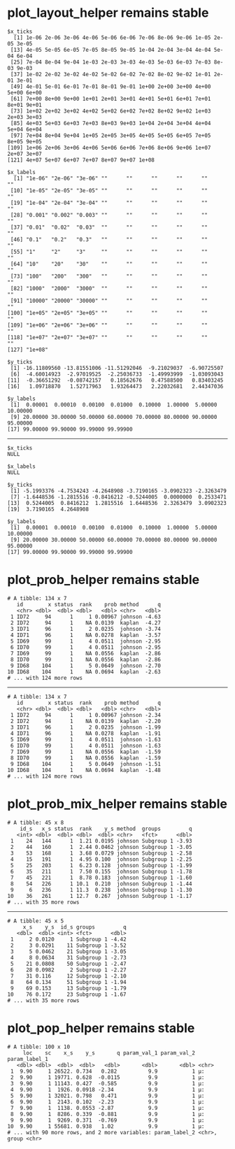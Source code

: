 # plot_layout_helper remains stable

    $x_ticks
      [1] 1e-06 2e-06 3e-06 4e-06 5e-06 6e-06 7e-06 8e-06 9e-06 1e-05 2e-05 3e-05
     [13] 4e-05 5e-05 6e-05 7e-05 8e-05 9e-05 1e-04 2e-04 3e-04 4e-04 5e-04 6e-04
     [25] 7e-04 8e-04 9e-04 1e-03 2e-03 3e-03 4e-03 5e-03 6e-03 7e-03 8e-03 9e-03
     [37] 1e-02 2e-02 3e-02 4e-02 5e-02 6e-02 7e-02 8e-02 9e-02 1e-01 2e-01 3e-01
     [49] 4e-01 5e-01 6e-01 7e-01 8e-01 9e-01 1e+00 2e+00 3e+00 4e+00 5e+00 6e+00
     [61] 7e+00 8e+00 9e+00 1e+01 2e+01 3e+01 4e+01 5e+01 6e+01 7e+01 8e+01 9e+01
     [73] 1e+02 2e+02 3e+02 4e+02 5e+02 6e+02 7e+02 8e+02 9e+02 1e+03 2e+03 3e+03
     [85] 4e+03 5e+03 6e+03 7e+03 8e+03 9e+03 1e+04 2e+04 3e+04 4e+04 5e+04 6e+04
     [97] 7e+04 8e+04 9e+04 1e+05 2e+05 3e+05 4e+05 5e+05 6e+05 7e+05 8e+05 9e+05
    [109] 1e+06 2e+06 3e+06 4e+06 5e+06 6e+06 7e+06 8e+06 9e+06 1e+07 2e+07 3e+07
    [121] 4e+07 5e+07 6e+07 7e+07 8e+07 9e+07 1e+08
    
    $x_labels
      [1] "1e-06" "2e-06" "3e-06" ""      ""      ""      ""      ""      ""     
     [10] "1e-05" "2e-05" "3e-05" ""      ""      ""      ""      ""      ""     
     [19] "1e-04" "2e-04" "3e-04" ""      ""      ""      ""      ""      ""     
     [28] "0.001" "0.002" "0.003" ""      ""      ""      ""      ""      ""     
     [37] "0.01"  "0.02"  "0.03"  ""      ""      ""      ""      ""      ""     
     [46] "0.1"   "0.2"   "0.3"   ""      ""      ""      ""      ""      ""     
     [55] "1"     "2"     "3"     ""      ""      ""      ""      ""      ""     
     [64] "10"    "20"    "30"    ""      ""      ""      ""      ""      ""     
     [73] "100"   "200"   "300"   ""      ""      ""      ""      ""      ""     
     [82] "1000"  "2000"  "3000"  ""      ""      ""      ""      ""      ""     
     [91] "10000" "20000" "30000" ""      ""      ""      ""      ""      ""     
    [100] "1e+05" "2e+05" "3e+05" ""      ""      ""      ""      ""      ""     
    [109] "1e+06" "2e+06" "3e+06" ""      ""      ""      ""      ""      ""     
    [118] "1e+07" "2e+07" "3e+07" ""      ""      ""      ""      ""      ""     
    [127] "1e+08"
    
    $y_ticks
     [1] -16.11809560 -13.81551006 -11.51292046  -9.21029037  -6.90725507
     [6]  -4.60014923  -2.97019525  -2.25036733  -1.49993999  -1.03093043
    [11]  -0.36651292  -0.08742157   0.18562676   0.47588500   0.83403245
    [16]   1.09718870   1.52717963   1.93264473   2.22032681   2.44347036
    
    $y_labels
     [1]  0.00001  0.00010  0.00100  0.01000  0.10000  1.00000  5.00000 10.00000
     [9] 20.00000 30.00000 50.00000 60.00000 70.00000 80.00000 90.00000 95.00000
    [17] 99.00000 99.90000 99.99000 99.99900
    

---

    $x_ticks
    NULL
    
    $x_labels
    NULL
    
    $y_ticks
     [1] -5.1993376 -4.7534243 -4.2648908 -3.7190165 -3.0902323 -2.3263479
     [7] -1.6448536 -1.2815516 -0.8416212 -0.5244005  0.0000000  0.2533471
    [13]  0.5244005  0.8416212  1.2815516  1.6448536  2.3263479  3.0902323
    [19]  3.7190165  4.2648908
    
    $y_labels
     [1]  0.00001  0.00010  0.00100  0.01000  0.10000  1.00000  5.00000 10.00000
     [9] 20.00000 30.00000 50.00000 60.00000 70.00000 80.00000 90.00000 95.00000
    [17] 99.00000 99.90000 99.99000 99.99900
    

# plot_prob_helper remains stable

    # A tibble: 134 x 7
       id        x status  rank    prob method      q
       <chr> <dbl>  <dbl> <dbl>   <dbl> <chr>   <dbl>
     1 ID72     94      1     1 0.00967 johnson -4.63
     2 ID72     94      1    NA 0.0139  kaplan  -4.27
     3 ID71     96      1     2 0.0235  johnson -3.74
     4 ID71     96      1    NA 0.0278  kaplan  -3.57
     5 ID69     99      1     4 0.0511  johnson -2.95
     6 ID70     99      1     4 0.0511  johnson -2.95
     7 ID69     99      1    NA 0.0556  kaplan  -2.86
     8 ID70     99      1    NA 0.0556  kaplan  -2.86
     9 ID68    104      1     5 0.0649  johnson -2.70
    10 ID68    104      1    NA 0.0694  kaplan  -2.63
    # ... with 124 more rows

---

    # A tibble: 134 x 7
       id        x status  rank    prob method      q
       <chr> <dbl>  <dbl> <dbl>   <dbl> <chr>   <dbl>
     1 ID72     94      1     1 0.00967 johnson -2.34
     2 ID72     94      1    NA 0.0139  kaplan  -2.20
     3 ID71     96      1     2 0.0235  johnson -1.99
     4 ID71     96      1    NA 0.0278  kaplan  -1.91
     5 ID69     99      1     4 0.0511  johnson -1.63
     6 ID70     99      1     4 0.0511  johnson -1.63
     7 ID69     99      1    NA 0.0556  kaplan  -1.59
     8 ID70     99      1    NA 0.0556  kaplan  -1.59
     9 ID68    104      1     5 0.0649  johnson -1.51
    10 ID68    104      1    NA 0.0694  kaplan  -1.48
    # ... with 124 more rows

# plot_prob_mix_helper remains stable

    # A tibble: 45 x 8
        id_s   x_s status  rank    y_s method  groups         q
       <int> <dbl>  <dbl> <dbl>  <dbl> <chr>   <fct>      <dbl>
     1    24   144      1  1.21 0.0195 johnson Subgroup 1 -3.93
     2    44   160      1  2.44 0.0462 johnson Subgroup 1 -3.05
     3    53   168      1  3.68 0.0729 johnson Subgroup 1 -2.58
     4    15   191      1  4.95 0.100  johnson Subgroup 1 -2.25
     5    25   203      1  6.23 0.128  johnson Subgroup 1 -1.99
     6    35   211      1  7.50 0.155  johnson Subgroup 1 -1.78
     7    45   221      1  8.78 0.183  johnson Subgroup 1 -1.60
     8    54   226      1 10.1  0.210  johnson Subgroup 1 -1.44
     9     6   236      1 11.3  0.238  johnson Subgroup 1 -1.30
    10    36   261      1 12.7  0.267  johnson Subgroup 1 -1.17
    # ... with 35 more rows

---

    # A tibble: 45 x 5
         x_s    y_s  id_s groups         q
       <dbl>  <dbl> <int> <fct>      <dbl>
     1     2 0.0120     1 Subgroup 1 -4.42
     2     3 0.0291    11 Subgroup 1 -3.52
     3     5 0.0462    21 Subgroup 1 -3.05
     4     8 0.0634    31 Subgroup 1 -2.73
     5    21 0.0808    50 Subgroup 1 -2.47
     6    28 0.0982     2 Subgroup 1 -2.27
     7    31 0.116     12 Subgroup 1 -2.10
     8    64 0.134     51 Subgroup 1 -1.94
     9    69 0.153     13 Subgroup 1 -1.79
    10    76 0.172     23 Subgroup 1 -1.67
    # ... with 35 more rows

# plot_pop_helper remains stable

    # A tibble: 100 x 10
         loc    sc    x_s    y_s       q param_val_1 param_val_2 param_label_1
       <dbl> <dbl>  <dbl>  <dbl>   <dbl>       <dbl>       <dbl> <chr>        
     1  9.90     1 26522. 0.734   0.282          9.9           1 µ:           
     2  9.90     1 19771. 0.628  -0.0115         9.9           1 µ:           
     3  9.90     1 11143. 0.427  -0.585          9.9           1 µ:           
     4  9.90     1  1926. 0.0918 -2.34           9.9           1 µ:           
     5  9.90     1 32021. 0.798   0.471          9.9           1 µ:           
     6  9.90     1  2143. 0.102  -2.23           9.9           1 µ:           
     7  9.90     1  1138. 0.0553 -2.87           9.9           1 µ:           
     8  9.90     1  8286. 0.339  -0.881          9.9           1 µ:           
     9  9.90     1  9269. 0.371  -0.769          9.9           1 µ:           
    10  9.90     1 55681. 0.938   1.02           9.9           1 µ:           
    # ... with 90 more rows, and 2 more variables: param_label_2 <chr>, group <chr>

